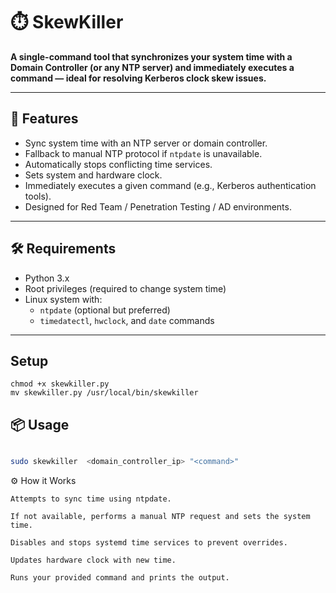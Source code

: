 # ⏱️ SkewKiller

**A single-command tool that synchronizes your system time with a Domain Controller (or any NTP server) and immediately executes a command — ideal for resolving Kerberos clock skew issues.**

---

## 🚀 Features

- Sync system time with an NTP server or domain controller.
- Fallback to manual NTP protocol if `ntpdate` is unavailable.
- Automatically stops conflicting time services.
- Sets system and hardware clock.
- Immediately executes a given command (e.g., Kerberos authentication tools).
- Designed for Red Team / Penetration Testing / AD environments.

---

## 🛠️ Requirements

- Python 3.x
- Root privileges (required to change system time)
- Linux system with:
  - `ntpdate` (optional but preferred)
  - `timedatectl`, `hwclock`, and `date` commands

---
## Setup
```
chmod +x skewkiller.py
mv skewkiller.py /usr/local/bin/skewkiller
```
## 📦 Usage

```bash

sudo skewkiller  <domain_controller_ip> "<command>"
```
⚙️ How it Works

    Attempts to sync time using ntpdate.

    If not available, performs a manual NTP request and sets the system time.

    Disables and stops systemd time services to prevent overrides.

    Updates hardware clock with new time.

    Runs your provided command and prints the output.



